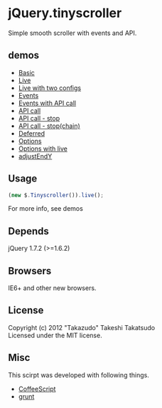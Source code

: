 # jQuery.tinyscroller

Simple smooth scroller with events and API.

## demos

* [Basic](http://takazudo.github.com/jQuery.tinyscroller/demos/basic.html)
* [Live](http://takazudo.github.com/jQuery.tinyscroller/demos/live.html)
* [Live with two configs](http://takazudo.github.com/jQuery.tinyscroller/demos/live2.html)
* [Events](http://takazudo.github.com/jQuery.tinyscroller/demos/events.html)
* [Events with API call](http://takazudo.github.com/jQuery.tinyscroller/demos/events2.html)
* [API call](http://takazudo.github.com/jQuery.tinyscroller/demos/apicall.html)
* [API call - stop](http://takazudo.github.com/jQuery.tinyscroller/demos/stop.html)
* [API call - stop(chain)](http://takazudo.github.com/jQuery.tinyscroller/demos/stopchain.html)
* [Deferred](http://takazudo.github.com/jQuery.tinyscroller/demos/deferred.html)
* [Options](http://takazudo.github.com/jQuery.tinyscroller/demos/options.html)
* [Options with live](http://takazudo.github.com/jQuery.tinyscroller/demos/options2.html)
* [adjustEndY](http://takazudo.github.com/jQuery.tinyscroller/demos/adjustendy.html)

## Usage

```javascript
(new $.Tinyscroller()).live();
```
For more info, see demos

## Depends

jQuery 1.7.2 (>=1.6.2)

## Browsers

IE6+ and other new browsers.  

## License

Copyright (c) 2012 "Takazudo" Takeshi Takatsudo  
Licensed under the MIT license.

## Misc

This scirpt was developed with following things.  

 * [CoffeeScript][coffeescript]
 * [grunt][grunt]

[coffeescript]: http://coffeescript.org/ "CoffeeScript"
[grunt]: https://github.com/cowboy/grunt "grunt"
